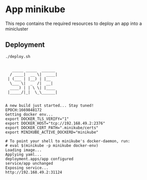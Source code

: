 # App minikube
This repo contains the required resources to deploy an app into a minicluster

## Deployment

```shell
./deploy.sh 

    
   _____ _____  ______ 
  / ____|  __ \|  ____|
 | (___ | |__) | |__   
  \___ \|  _  /|  __|  
  ____) | | \ \| |____ 
 |_____/|_|  \_\______|
                       
                       
A new build just started... Stay tuned!
EPOCH:1669848172
Getting docker env...
export DOCKER_TLS_VERIFY="1"
export DOCKER_HOST="tcp://192.168.49.2:2376"
export DOCKER_CERT_PATH=".minikube/certs"
export MINIKUBE_ACTIVE_DOCKERD="minikube"

# To point your shell to minikube's docker-daemon, run:
# eval $(minikube -p minikube docker-env)
Loading image...
Applying yaml...
deployment.apps/app configured
service/app unchanged
Exposing service...
http://192.168.49.2:31124
```